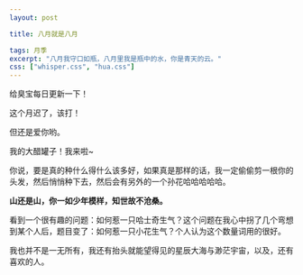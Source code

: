 ```yaml
---
layout: post

title: 八月就是八月

tags: 月季
excerpt: "八月我守口如瓶，八月里我是瓶中的水，你是青天的云。"
css: ["whisper.css", "hua.css"]
---
```

 
<p class='pp'>给臭宝每日更新一下！</p>
<p class='pp'>这个月迟了，该打！</p>
<p class='pp'>但还是爱你哟。</p>
<p class='pp'>我的大醋罐子！我来啦~</p>
<p class='pp'>你说，要是真的种什么得什么该多好，如果真是那样的话，我一定偷偷剪一根你的头发，然后悄悄种下去，然后会有另外的一个孙花哈哈哈哈哈。</p>
<p class='pp'><b>山还是山，你一如少年模样，知世故不沧桑。</b></p>
<p class='pp'>看到一个很有趣的问题：如何惹一只哈士奇生气？这个问题在我心中拐了几个弯想到某个人后，题目变了：如何惹一只小花生气？个人认为这个数量词用的很好。 </p>
<p class='pp'>我也并不是一无所有，我还有抬头就能望得见的星辰大海与渺茫宇宙，以及，还有喜欢的人。 </p>